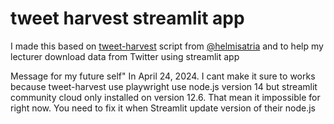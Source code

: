 # tweet harvest streamlit app
I made this based on [tweet-harvest](https://github.com/helmisatria/tweet-harvest) script from [@helmisatria](https://github.com/helmisatria) and to help my lecturer download data from Twitter using streamlit app

Message for my future self"
In April 24, 2024. I cant make it sure to works because tweet-harvest use playwright use node.js version 14 but streamlit community cloud only installed on version 12.6. That mean it impossible for right now. You need to fix it when Streamlit update version of their node.js
